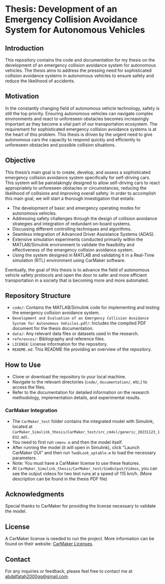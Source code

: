 # Thesis: Development of an Emergency Collision Avoidance System for Autonomous Vehicles

## Introduction
This repository contains the code and documentation for my thesis on the development of an emergency collision avoidance system for autonomous vehicles. The thesis aims to address the pressing need for sophisticated collision avoidance systems in autonomous vehicles to ensure safety and reduce the likelihood of accidents.

## Motivation
In the constantly changing field of autonomous vehicle technology, safety is still the top priority. Ensuring autonomous vehicles can navigate complex environments and react to unforeseen obstacles becomes increasingly important as they become a vital part of our transportation ecosystem. The requirement for sophisticated emergency collision avoidance systems is at the heart of this problem. This thesis is driven by the urgent need to give autonomous cars the capacity to respond quickly and efficiently to unforeseen obstacles and possible collision situations.

## Objective
This thesis’s main goal is to create, develop, and assess a sophisticated emergency collision avoidance system specifically for self-driving cars. This system will be painstakingly designed to allow self-driving cars to react appropriately to unforeseen obstacles or circumstances, reducing the likelihood of collisions and improving overall safety. In order to accomplish this main goal, we will start a thorough investigation that entails:
- The development of basic and emergency operating modes for autonomous vehicles.
- Addressing safety challenges through the design of collision avoidance strategies and integration of redundant on-board systems.
- Discussing different controlling techniques and algorithms.
- Seamless integration of Advanced Driver Assistance Systems (ADAS).
- Extensive simulation experiments conducted primarily within the MATLAB/Simulink environment to validate the feasibility and effectiveness of the emergency collision avoidance system.
- Using the system designed in MATLAB and validating it in a Real-Time simulation (RTL) environment using CarMaker software.

Eventually, the goal of this thesis is to advance the field of autonomous vehicle safety protocols and open the door to safer and more efficient transportation in a society that is becoming more and more automated.

## Repository Structure
- `code/`: Contains the MATLAB/Simulink code for implementing and testing the emergency collision avoidance system.
- `Development and Evaluation of an Emergency Collision Avoidance System for Autonomous Vehicles.pdf/`: Includes the compiled PDF document for the thesis documentation.
- `data/`: Any relevant data files or datasets used in the research.
- `references/`: Bibliography and reference files.
- `LICENSE`: License information for the repository.
- `README.md`: This README file providing an overview of the repository.

## How to Use
- Clone or download the repository to your local machine.
- Navigate to the relevant directories (`code/`, `documentation/`, etc.) to access the files.
- Refer to the documentation for detailed information on the research methodology, implementation details, and experimental results.

### CarMaker Integration
- The `CarMaker_test` folder contains the integrated model with Simulink, located at `CarMaker_Simulink_thesis/CarMaker_test/src_cm4sl/generic_20231123_1032.mdl`.
- You need to first run `cmenv.m` and then the model itself.
- After running the model (it will open in Simulink), click "Launch CarMaker GUI" and then run `TwoDLook_uptable.m` to load the necessary parameters.
- Note: You must have a CarMaker license to use these features.
- At `CarMaker_Simulink_thesis/CarMaker_test/SimOutput/Videos`, you can see the output videos for two test runs at a speed of 115 km/h. (More description can be found in the thesis PDF file)

## Acknowledgments
Special thanks to CarMaker for providing the license necessary to validate the model.

## License
A CarMaker license is needed to run the project. More information can be found on their website: [CarMaker Licenses](https://www.ipg-automotive.com/en/support/licenses/).

## Contact
For any inquiries or feedback, please feel free to contact me at [abdalfatah2000gg@gmail.com](mailto:abdalfatah2000gg@gmail.com).


